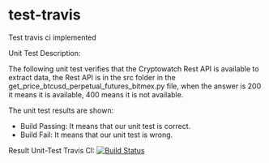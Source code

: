 # test-travis
Test travis ci implemented

Unit Test Description:

The following unit test verifies that the Cryptowatch Rest API is available to extract data, the Rest API is in the src folder in the get_price_btcusd_perpetual_futures_bitmex.py file, when the answer is 200 it means it is available, 400 means it is not available.

The unit test results are shown:

- Build Passing: It means that our unit test is correct.
- Build Fail: It means that our unit test is wrong.

Result Unit-Test Travis CI: 
[![Build Status](https://travis-ci.com/cydonia-io/test-travis.svg?branch=master)](https://travis-ci.com/cydonia-io/test-travis)
